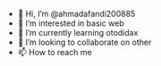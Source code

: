 - 👋 Hi, I’m @ahmadafandi200885
- 👀 I’m interested in basic web
- 🌱 I’m currently learning otodidax
- 💞️ I’m looking to collaborate on other
- 📫 How to reach me 

<!---
ahmadafandi200885/ahmadafandi200885 is a ✨ special ✨ repository because its `README.md` (this file) appears on your GitHub profile.
You can click the Preview link to take a look at your changes.
--->
